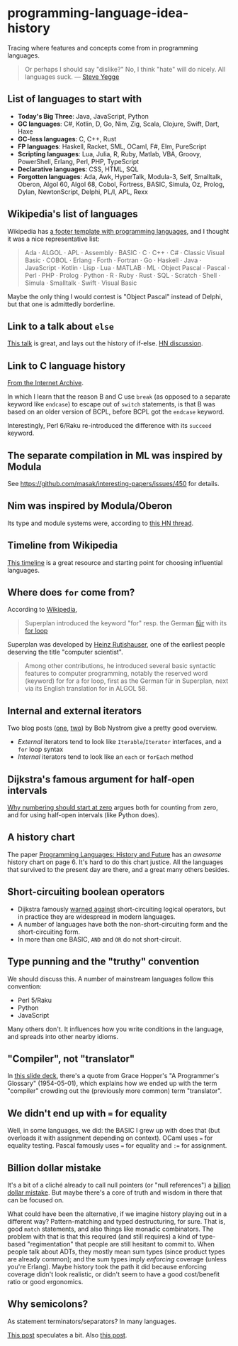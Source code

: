 # programming-language-idea-history

Tracing where features and concepts come from in programming languages.

> Or perhaps I should say "dislike?" No, I think "hate" will do nicely. All languages suck. &mdash; [Steve Yegge](https://sites.google.com/site/steveyegge2/ancient-languages-perl)

## List of languages to start with

* **Today's Big Three**: Java, JavaScript, Python
* **GC languages**: C#, Kotlin, D, Go, Nim, Zig, Scala, Clojure, Swift, Dart, Haxe
* **GC-less languages**: C, C++, Rust
* **FP languages**: Haskell, Racket, SML, OCaml, F#, Elm, PureScript
* **Scripting languages**: Lua, Julia, R, Ruby, Matlab, VBA, Groovy, PowerShell, Erlang, Perl, PHP, TypeScript
* **Declarative languages**: CSS, HTML, SQL
* **Forgotten languages**: Ada, Awk, HyperTalk, Modula-3, Self, Smalltalk, Oberon, Algol 60, Algol 68, Cobol, Fortress, BASIC, Simula, Oz, Prolog, Dylan, NewtonScript, Delphi, PL/I, APL, Rexx

## Wikipedia's list of languages

Wikipedia has [a footer template with programming languages](https://en.wikipedia.org/wiki/Template:Programming_languages), and I thought it was a nice representative list:

> Ada · ALGOL · APL · Assembly · BASIC · C · C++ · C# · Classic Visual Basic · COBOL · Erlang · Forth · Fortran · Go · Haskell · Java · JavaScript · Kotlin · Lisp · Lua · MATLAB · ML · Object Pascal · Pascal · Perl · PHP · Prolog · Python · R · Ruby · Rust · SQL · Scratch · Shell · Simula · Smalltalk · Swift · Visual Basic

Maybe the only thing I would contest is "Object Pascal" instead of Delphi, but that one is admittedly borderline.

## Link to a talk about `else`

[This talk](https://github.com/ericfischer/if-then-else/blob/master/if-then-else.md) is great, and lays out the history of if-else. [HN discussion](https://news.ycombinator.com/item?id=25406211).

## Link to C language history

[From the Internet Archive](https://web.archive.org/web/20080724200738/http://cm.bell-labs.com/who/dmr/chist.html).

In which I learn that the reason B and C use `break` (as opposed to a separate keyword like `endcase`) to escape out of `switch` statements, is that B was based on an older version of BCPL, before BCPL got the `endcase` keyword.

Interestingly, Perl 6/Raku re-introduced the difference with its `succeed` keyword.

## The separate compilation in ML was inspired by Modula

See https://github.com/masak/interesting-papers/issues/450 for details.

## Nim was inspired by Modula/Oberon

Its type and module systems were, according to [this HN thread](https://news.ycombinator.com/item?id=26275553).

## Timeline from Wikipedia

[This timeline](https://en.wikipedia.org/wiki/Timeline_of_programming_languages) is a great resource and starting point for choosing influential languages.

## Where does `for` come from?

According to [Wikipedia](https://en.wikipedia.org/wiki/Superplan),

> Superplan introduced the keyword "for" resp. the German
> [für](https://en.wiktionary.org/wiki/f%C3%BCr#German)
> with its [for loop](https://en.wikipedia.org/wiki/For_loop)

Superplan was developed by [Heinz Rutishauser](https://en.wikipedia.org/wiki/Heinz_Rutishauser), one of the earliest people deserving the title "computer scientist".

> Among other contributions, he introduced several basic syntactic features to computer programming, notably the reserved word (keyword) for for a for loop, first as the German für in Superplan, next via its English translation for in ALGOL 58.

## Internal and external iterators

Two blog posts ([one](https://journal.stuffwithstuff.com/2013/01/13/iteration-inside-and-out/), [two](https://journal.stuffwithstuff.com/2013/02/24/iteration-inside-and-out-part-2/)) by Bob Nystrom give a pretty good overview.

* _External_ iterators tend to look like `Iterable`/`Iterator` interfaces, and a `for` loop syntax
* _Internal_ iterators tend to look like an `each` or `forEach` method

## Dijkstra's famous argument for half-open intervals

[Why numbering should start at zero](https://www.cs.utexas.edu/users/EWD/transcriptions/EWD08xx/EWD831.html) argues both for counting from zero, and for using half-open intervals (like Python does).

## A history chart

The paper [Programming Languages: History and Future](https://dl.acm.org/doi/pdf/10.1145/361454.361485) has an _awesome_ history chart on page 6.
It's hard to do this chart justice.
All the languages that survived to the present day are there, and a great many others besides.

## Short-circuiting boolean operators

* Dijkstra famously [warned against](https://www.cs.utexas.edu/users/EWD/ewd10xx/EWD1009.PDF) short-circuiting logical operators, but in practice they are widespread in modern languages.
* A number of languages have both the non-short-circuiting form and the short-circuiting form.
* In more than one BASIC, `AND` and `OR` do not short-circuit.

## Type punning and the "truthy" convention

We should discuss this. A number of mainstream languages follow this convention:

* Perl 5/Raku
* Python
* JavaScript

Many others don't.
It influences how you write conditions in the language, and spreads into other nearby idioms.

## "Compiler", not "translator"

In [this slide deck](http://www.itu.dk/~sestoft/papers/compilerhistory-diku-20140221.pdf), there's a quote from Grace Hopper's "A Programmer's Glossary" (1954-05-01), which explains how we ended up with the term "compiler" crowding out the (previously more common) term "translator".

## We didn't end up with `=` for equality

Well, in some languages, we did: the BASIC I grew up with does that (but overloads it with assignment depending on context). OCaml uses `=` for equality testing. Pascal famously uses `=` for equality and `:=` for assignment.

## Billion dollar mistake

It's a bit of a cliché already to call null pointers (or "null references") a [billion dollar mistake](https://www.youtube.com/watch?v=YYkOWzrO3xg).
But maybe there's a core of truth and wisdom in there that can be focused on.

What could have been the alternative, if we imagine history playing out in a different way?
Pattern-matching and typed destructuring, for sure. That is, good `match` statements, and also things like monadic combinators.
The problem with that is that this required (and still requires) a kind of type-based "regimentation" that people are still hesitant to commit to.
When people talk about ADTs, they mostly mean sum types (since product types are already common); and the sum types imply _enforcing_ coverage (unless you're Erlang).
Maybe history took the path it did because enforcing coverage didn't look realistic, or didn't seem to have a good cost/benefit ratio or good ergonomics.

## Why semicolons?

As statement terminators/separators? In many languages.

[This post](https://ntietz.com/blog/researching-why-we-use-semicolons-as-statement-terminators/) speculates a bit.
Also [this post](https://www.werkema.com/2022/02/10/we-dont-talk-about-semicolons/).
